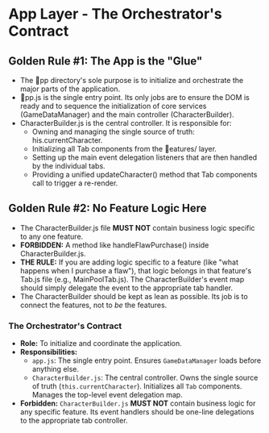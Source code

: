 # App Layer - The Orchestrator's Contract

## Golden Rule #1: The App is the "Glue"

-   The pp directory's sole purpose is to initialize and orchestrate the major parts of the application.
-   pp.js is the single entry point. Its only jobs are to ensure the DOM is ready and to sequence the initialization of core services (GameDataManager) and the main controller (CharacterBuilder).
-   CharacterBuilder.js is the central controller. It is responsible for:
    -   Owning and managing the single source of truth: 	his.currentCharacter.
    -   Initializing all Tab components from the eatures/ layer.
    -   Setting up the main event delegation listeners that are then handled by the individual tabs.
    -   Providing a unified updateCharacter() method that Tab components call to trigger a re-render.

## Golden Rule #2: No Feature Logic Here

-   The CharacterBuilder.js file **MUST NOT** contain business logic specific to any one feature.
-   **FORBIDDEN:** A method like handleFlawPurchase() inside CharacterBuilder.js.
-   **THE RULE:** If you are adding logic specific to a feature (like "what happens when I purchase a flaw"), that logic belongs in that feature's Tab.js file (e.g., MainPoolTab.js). The CharacterBuilder's event map should simply delegate the event to the appropriate tab handler.
-   The CharacterBuilder should be kept as lean as possible. Its job is to connect the features, not to *be* the features.
### The Orchestrator's Contract

- **Role:** To initialize and coordinate the application.
- **Responsibilities:**
    - `app.js`: The single entry point. Ensures `GameDataManager` loads before anything else.
    - `CharacterBuilder.js`: The central controller. Owns the single source of truth (`this.currentCharacter`). Initializes all `Tab` components. Manages the top-level event delegation map.
- **Forbidden:** `CharacterBuilder.js` **MUST NOT** contain business logic for any specific feature. Its event handlers should be one-line delegations to the appropriate tab controller.
